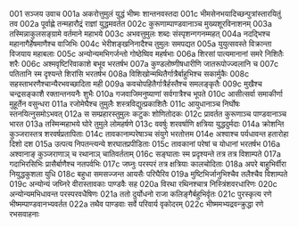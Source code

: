 001  सञ्जय उवाच
001a अकरोत्तुमुलं युद्धं भीष्मः शान्तनवस्तदा
001c भीमसेनभयादिच्छन्पुत्रांस्तारयितुं तव
002a पूर्वाह्णे तन्महारौद्रं राज्ञां युद्धमवर्तत
002c कुरूणाम्पाण्डवानाञ्च मुख्यशूरविनाशनम्
003a तस्मिन्नाकुलसङ्ग्रामे वर्तमाने महाभये
003c अभवत्तुमुलः शब्दः संस्पृशन्गगनम्महत्
004a नदद्भिश्च महानागैर्हेषमाणैश्च वाजिभिः
004c भेरीशङ्खनिनादैश्च तुमुलः समपद्यत
005a युयुत्सवस्ते विक्रान्ता विजयाय महाबलाः
005c अन्योन्यमभिगर्जन्तो गोष्ठेष्विव महर्षभाः
006a शिरसां पात्यमानानां समरे निशितैः शरैः
006c अश्मवृष्टिरिवाकाशे बभूव भरतर्षभ
007a कुण्डलोष्णीषधारीणि जातरूपोज्ज्वलानि च
007c पतितानि स्म दृश्यन्ते शिरांसि भरतर्षभ
008a विशिखोन्मथितैर्गात्रैर्बाहुभिश्च सकार्मुकैः
008c सहस्ताभरणैश्चान्यैरभवच्छादिता मही
009a कवचोपहितैर्गात्रैर्हस्तैश्च समलङ्कृतैः
009c मुखैश्च चन्द्रसङ्काशै रक्तान्तनयनैः शुभैः
010a गजवाजिमनुष्याणां सर्वगात्रैश्च भूपते
010c आसीत्सर्वा समाकीर्णा मुहूर्तेन वसुन्धरा
011a रजोमेघैश्च तुमुलैः शस्त्रविद्युत्प्रकाशितैः
011c आयुधानाञ्च निर्घोषः स्तनयित्नुसमोऽभवत्
012a स सम्प्रहारस्तुमुलः कटुकः शोणितोदकः
012c प्रावर्तत कुरूणाञ्च पाण्डवानाञ्च भारत
013a तस्मिन्महाभये घोरे तुमुले लोमहर्षणे
013c ववर्षुः शरवर्षाणि क्षत्रिया युद्धदुर्मदाः
014a क्रोशन्ति कुञ्जरास्तत्र शरवर्षप्रतापिताः
014c तावकानाम्परेषाञ्च संयुगे भरतोत्तम
014e अश्वाश्च पर्यधावन्त हतारोहा दिशो दश
015a उत्पत्य निपतन्त्यन्ये शरघातप्रपीडिताः
015c तावकानां परेषां च योधानां भरतर्षभ
016a अश्वानाङ् कुञ्जराणाञ् च रथानाञ् चातिवर्तताम्
016c सङ्घाताः स्म प्रदृश्यन्ते तत्र तत्र विशाम्पते
017a गदाभिरसिभिः प्रासैर्बाणैश्च नतपर्वभिः
017c जघ्नुः परस्परं तत्र क्षत्रियाः कालचोदिताः
018a अपरे बाहुभिर्वीरा नियुद्धकुशला युधि
018c बहुधा समसज्जन्त आयसैः परिघैरिव
019a मुष्टिभिर्जानुभिश्चैव तलैश्चैव विशाम्पते
019c अन्योन्यं जघ्निरे वीरास्तावकाः पाण्डवैः सह
020a विरथा रथिनश्चात्र निस्त्रिंशवरधारिणः
020c अन्योन्यमभिधावन्त परस्परवधैषिणः
021a ततो दुर्योधनो राजा कलिङ्गैर्बहुभिर्वृतः
021c पुरस्कृत्य रणे भीष्मम्पाण्डवानभ्यवर्तत
022a तथैव पाण्डवाः सर्वे परिवार्य वृकोदरम्
022c भीष्ममभ्यद्रवन्क्रुद्धा रणे रभसवाहनाः

